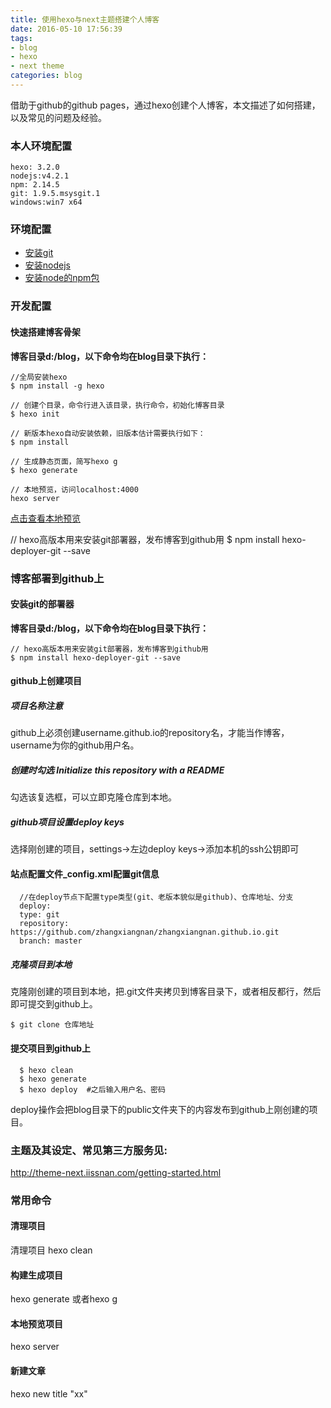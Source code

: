 ```yaml
---
title: 使用hexo与next主题搭建个人博客
date: 2016-05-10 17:56:39
tags:
- blog
- hexo
- next theme
categories: blog
---
```


借助于github的github pages，通过hexo创建个人博客，本文描述了如何搭建，以及常见的问题及经验。

<!-- more -->

### 本人环境配置
    hexo: 3.2.0
    nodejs:v4.2.1
    npm: 2.14.5
    git: 1.9.5.msysgit.1
    windows:win7 x64


### 环境配置
* [安装git](https://git-scm.com/book/zh/v2/%E8%B5%B7%E6%AD%A5-%E5%AE%89%E8%A3%85-Git)
* [安装nodejs](https://nodejs.org/en/download/)
* [安装node的npm包](https://github.com/nodejs-tw/nodejs-wiki-book/blob/master/zh-tw/node_npm.rst)

### 开发配置
#### 快速搭建博客骨架  
**博客目录d:/blog，以下命令均在blog目录下执行：**

    //全局安装hexo
    $ npm install -g hexo

    // 创建个目录，命令行进入该目录，执行命令，初始化博客目录
    $ hexo init

    // 新版本hexo自动安装依赖，旧版本估计需要执行如下：
    $ npm install

    // 生成静态页面，简写hexo g
    $ hexo generate

    // 本地预览，访问localhost:4000
    hexo server

[点击查看本地预览](http://localhost:4000)



// hexo高版本用来安装git部署器，发布博客到github用
$ npm install hexo-deployer-git --save


### 博客部署到github上
#### 安装git的部署器
**博客目录d:/blog，以下命令均在blog目录下执行：**

    // hexo高版本用来安装git部署器，发布博客到github用
    $ npm install hexo-deployer-git --save


#### github上创建项目
  ##### 项目名称注意
  github上必须创建username.github.io的repository名，才能当作博客，username为你的github用户名。

  ##### 创建时勾选 Initialize this repository with a README
  勾选该复选框，可以立即克隆仓库到本地。

  ##### github项目设置deploy keys
  选择刚创建的项目，settings->左边deploy keys->添加本机的ssh公钥即可

  #### 站点配置文件_config.xml配置git信息
      //在deploy节点下配置type类型(git、老版本貌似是github)、仓库地址、分支
      deploy:
      type: git
      repository: https://github.com/zhangxiangnan/zhangxiangnan.github.io.git
      branch: master

  ##### 克隆项目到本地
  克隆刚创建的项目到本地，把.git文件夹拷贝到博客目录下，或者相反都行，然后即可提交到github上。

    $ git clone 仓库地址

  #### 提交项目到github上
      $ hexo clean
      $ hexo generate
      $ hexo deploy  #之后输入用户名、密码

  deploy操作会把blog目录下的public文件夹下的内容发布到github上刚创建的项目。

  ### 主题及其设定、常见第三方服务见:
  http://theme-next.iissnan.com/getting-started.html

### 常用命令

 #### 清理项目


  清理项目
  hexo clean

#### 构建生成项目
hexo generate 或者hexo g

#### 本地预览项目
hexo server

#### 新建文章
hexo new title "xx"
